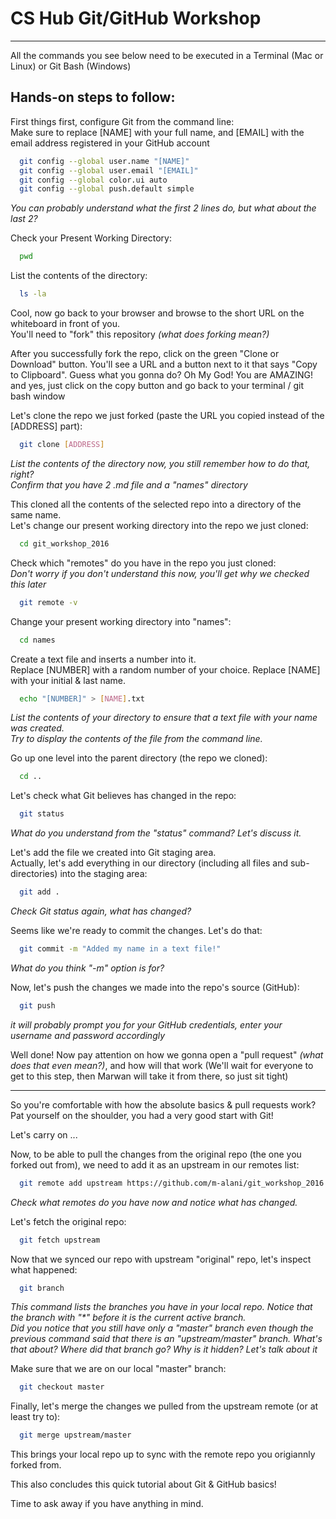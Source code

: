 # CS Hub Git/GitHub Workshop  
-----

All the commands you see below need to be executed in a Terminal (Mac or Linux) or Git Bash (Windows)

## Hands-on steps to follow:
First things first, configure Git from the command line:  
Make sure to replace [NAME] with your full name, and [EMAIL] with the email address registered in your GitHub account

```sh
  git config --global user.name "[NAME]"
  git config --global user.email "[EMAIL]"
  git config --global color.ui auto
  git config --global push.default simple
```

_You can probably understand what the first 2 lines do, but what about the last 2?_

Check your Present Working Directory:

```sh
  pwd
```

List the contents of the directory:

```sh
  ls -la
```  

Cool, now go back to your browser and browse to the short URL on the whiteboard in front of you.  
You'll need to "fork" this repository _(what does forking mean?)_  

After you successfully fork the repo, click on the green "Clone or Download" button. You'll see a URL and a button next to it that says "Copy to Clipboard". Guess what you gonna do? Oh My God! You are AMAZING! and yes, just click on the copy button and go back to your terminal / git bash window  

Let's clone the repo we just forked (paste the URL you copied instead of the [ADDRESS] part):

```sh
  git clone [ADDRESS]
```

_List the contents of the directory now, you still remember how to do that, right?_  
_Confirm that you have 2 .md file and a "names" directory_  

This cloned all the contents of the selected repo into a directory of the same name.  
Let's change our present working directory into the repo we just cloned:

```sh
  cd git_workshop_2016
```

Check which "remotes" do you have in the repo you just cloned:  
_Don't worry if you don't understand this now, you'll get why we checked this later_  

```sh
  git remote -v
```

Change your present working directory into "names":

```sh
  cd names
```

Create a text file and inserts a number into it.  
Replace [NUMBER] with a random number of your choice.
Replace [NAME] with your initial & last name.

```sh
  echo "[NUMBER]" > [NAME].txt
```

_List the contents of your directory to ensure that a text file with your name was created._  
_Try to display the contents of the file from the command line._

Go up one level into the parent directory (the repo we cloned):

```sh
  cd ..
```

Let's check what Git believes has changed in the repo:

```sh
  git status
```

_What do you understand from the "status" command? Let's discuss it._  

Let's add the file we created into Git staging area.  
Actually, let's add everything in our directory (including all files and sub-directories) into the staging area:

```sh
  git add .
```

_Check Git status again, what has changed?_

Seems like we're ready to commit the changes. Let's do that:

```sh
  git commit -m "Added my name in a text file!"
```

_What do you think "-m" option is for?_

Now, let's push the changes we made into the repo's source (GitHub):

```sh
  git push
```

_it will probably prompt you for your GitHub credentials, enter your username and password accordingly_

Well done! Now pay attention on how we gonna open a "pull request" _(what does that even mean?)_, and how will that work (We'll wait for everyone to get to this step, then Marwan will take it from there, so just sit tight)

-----

So you're comfortable with how the absolute basics & pull requests work? Pat yourself on the shoulder, you had a very good start with Git!

Let's carry on ...

Now, to be able to pull the changes from the original repo (the one you forked out from), we need to add it as an upstream in our remotes list:

```sh
  git remote add upstream https://github.com/m-alani/git_workshop_2016.git
```

_Check what remotes do you have now and notice what has changed._  

Let's fetch the original repo:

```sh
  git fetch upstream
```

Now that we synced our repo with upstream "original" repo, let's inspect what happened:

```sh
  git branch
```

_This command lists the branches you have in your local repo. Notice that the branch with "*" before it is the current active branch._  
_Did you notice that you still have only a "master" branch even though the previous command said that there is an "upstream/master" branch. What's that about? Where did that branch go? Why is it hidden? Let's talk about it_  

Make sure that we are on our local "master" branch:

```sh
  git checkout master
```

Finally, let's merge the changes we pulled from the upstream remote (or at least try to):

```sh
  git merge upstream/master
```

This brings your local repo up to sync with the remote repo you origiannly forked from.  

This also concludes this quick tutorial about Git & GitHub basics!  

Time to ask away if you have anything in mind.
